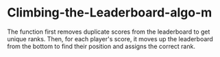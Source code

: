 # Climbing-the-Leaderboard-algo-m
The function first removes duplicate scores from the leaderboard to get unique ranks.
Then, for each player's score, it moves up the leaderboard from the bottom to find their position and assigns the correct rank.
